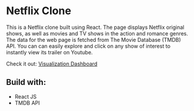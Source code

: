 
# Netflix Clone

This is a Netflix clone built using React. The page displays Netflix original shows, as well as movies and TV shows in the action and romance genres. The data for the web page is fetched from The Movie Database (TMDB) API. You can can easily explore and click on any show of interest to instantly view its trailer on Youtube.

 Check it out:  [Visualization Dashboard](https://gorgeous-wisp-3395d5.netlify.app/)



## Build with:
- React JS
- TMDB API
